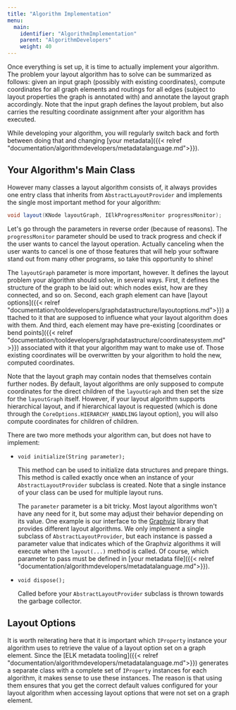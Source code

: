 ```yaml
---
title: "Algorithm Implementation"
menu:
  main:
    identifier: "AlgorithmImplementation"
    parent: "AlgorithmDevelopers"
    weight: 40
---
```


Once everything is set up, it is time to actually implement your algorithm. The problem your layout algorithm has to solve can be summarized as follows: given an input graph (possibly with existing coordinates), compute coordinates for all graph elements and routings for all edges (subject to layout properties the graph is annotated with) and annotate the layout graph accordingly. Note that the input graph defines the layout problem, but also carries the resulting coordinate assignment after your algorithm has executed.

While developing your algorithm, you will regularly switch back and forth between doing that and changing [your metadata]({{< relref "documentation/algorithmdevelopers/metadatalanguage.md">}}).


## Your Algorithm's Main Class

However many classes a layout algorithm consists of, it always provides one entry class that inherits from `AbstractLayoutProvider` and implements the single most important method for your algorithm:

```java
void layout(KNode layoutGraph, IElkProgressMonitor progressMonitor);
```

Let's go through the parameters in reverse order (because of reasons). The `progressMonitor` parameter should be used to track progress and check if the user wants to cancel the layout operation. Actually canceling when the user wants to cancel is one of those features that will help your software stand out from many other programs, so take this opportunity to shine!

The `layoutGraph` parameter is more important, however. It defines the layout problem your algorithm should solve, in several ways. First, it defines the structure of the graph to be laid out: which nodes exist, how are they connected, and so on. Second, each graph element can have [layout options]({{< relref "documentation/tooldevelopers/graphdatastructure/layoutoptions.md">}}) attached to it that are supposed to influence what your layout algorithm does with them. And third, each element may have pre-existing [coordinates or bend points]({{< relref "documentation/tooldevelopers/graphdatastructure/coordinatesystem.md">}}) associated with it that your algorithm may want to make use of. Those existing coordinates will be overwritten by your algorithm to hold the new, computed coordinates.

Note that the layout graph may contain nodes that themselves contain further nodes. By default, layout algorithms are only supposed to compute coordinates for the direct children of the `layoutGraph` and then set the size for the `layoutGraph` itself. However, if your layout algorithm supports hierarchical layout, and if hierarchical layout is requested (which is done through the `CoreOptions.HIERARCHY_HANDLING` layout option), you will also compute coordinates for children of children.

There are two more methods your algorithm can, but does not have to implement:

* `void initialize(String parameter);`

    This method can be used to initialize data structures and prepare things. This method is called exactly once when an instance of your `AbstractLayoutProvider` subclass is created. Note that a single instance of your class can be used for multiple layout runs.

    The `parameter` parameter is a bit tricky. Most layout algorithms won't have any need for it, but some may adjust their behavior depending on its value. One example is our interface to the [Graphviz](http://www.graphviz.org/) library that provides different layout algorithms. We only implement a single subclass of `AbstractLayoutProvider`, but each instance is passed a parameter value that indicates which of the Graphviz algorithms it will execute when the `layout(...)` method is called. Of course, which parameter to pass must be defined in [your metadata file]({{< relref "documentation/algorithmdevelopers/metadatalanguage.md">}}).

* `void dispose();`

    Called before your `AbstractLayoutProvider` subclass is thrown towards the garbage collector.


## Layout Options

It is worth reiterating here that it is important which `IProperty` instance your algorithm uses to retrieve the value of a layout option set on a graph element. Since the [ELK metadata tooling]({{< relref "documentation/algorithmdevelopers/metadatalanguage.md">}}) generates a separate class with a complete set of `IProperty` instances for each algorithm, it makes sense to use these instances. The reason is that using them ensures that you get the correct default values configured for your layout algorithm when accessing layout options that were not set on a graph element.

